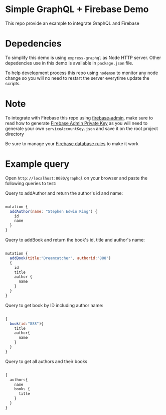 # Simple GraphQL + Firebase Demo

This repo provide an example to integrate GraphQL and Firebase

# Depedencies

To simplify this demo is using `express-graphql` as Node HTTP server. 
Other depedencies use in this demo is available in `package.json` file.

To help development process this repo using `nodemon` to monitor any node change so you will no need to restart the server everytime update the scripts.

# Note

To integrate with Firebase this repo using [firebase-admin](https://www.npmjs.com/package/firebase-admin), make sure to read how to generate [Firebase Admin Private Key](https://firebase.google.com/docs/admin/setup#initialize_the_sdk) as you will need to generate your own `serviceAccountKey.json` and save it on the root project directory

Be sure to manage your [Firebase database rules](https://firebase.google.com/docs/database/security/quickstart) to make it work

# Example query

Open `http://localhost:8080/graphql` on your browser and paste the following queries to test:

Query to addAuthor and return the author's id and name:

```js

mutation {
  addAuthor(name: "Stephen Edwin King") {
    id
    name
  }
}

```

Query to addBook and return the book's id, title and author's name:

```js

mutation {
  addBook(title:"Dreamcatcher", authorid:"888")
  {
    id
    title
    author {
      name
    }
  }
}

```

Query to get book by ID including author name:

```js

{
  book(id:"888"){
    title
    author{
      name
    }
  }
}

```

Query to get all authors and their books

```js

{
  authors{
    name
    books {
      title
    }
  }
}

```